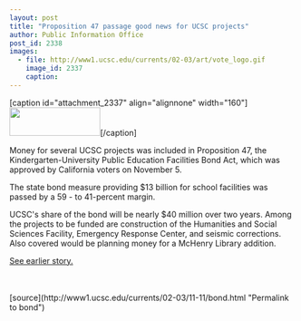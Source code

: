 ```yaml
---
layout: post
title: "Proposition 47 passage good news for UCSC projects"
author: Public Information Office
post_id: 2338
images:
  - file: http://www1.ucsc.edu/currents/02-03/art/vote_logo.gif
    image_id: 2337
    caption: 
---
```


[caption id="attachment_2337" align="alignnone" width="160"]<a href="http://localhost/mysite/wp-content/uploads/2002/11/vote_logo.gif"><img class="size-full wp-image-2337" src="http://localhost/mysite/wp-content/uploads/2002/11/vote_logo.gif" alt="" width="160" height="50" /></a>[/caption]
<p>
  Money for several UCSC projects was included in Proposition 47, the Kindergarten-University Public Education Facilities Bond Act, which was approved by California voters on November 5.<br>
</p>
<p>
  The state bond measure providing $13 billion for school facilities was passed by a 59 - to 41-percent margin.
</p>
<p>
  UCSC's share of the bond will be nearly $40 million over two years. Among the projects to be funded are construction of the Humanities and Social Sciences Facility, Emergency Response Center, and seismic corrections. Also covered would be planning money for a McHenry Library addition.
</p>
<p>
  <a href="http://www.ucsc.edu/currents/02-03/10-21/bond.html">See earlier story.</a><br>
  <br>
  <br>

</p>
<p>

</p>
[source](http://www1.ucsc.edu/currents/02-03/11-11/bond.html "Permalink to bond")
